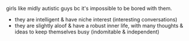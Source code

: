 girls like midly autistic guys bc it's impossible to be bored with them.

- they are intelligent & have niche interest (interesting conversations)
- they are slightly aloof & have a robust inner life, with many thoughts & ideas to keep themselves busy (indomitable & independent)
